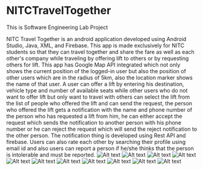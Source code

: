 # NITCTravelTogether
This is Software Engineering Lab Project

NITC Travel Together is an android application developed using Android Studio, Java, XML, and Firebase. This app is made exclusively for NITC students so that they can travel together and share the fare as well as each other's company while traveling by offering lift to others or by requesting others for lift. This app has Google Map API integrated which not only shows the current position of the logged-in user but also the position of other users which are in the radius of 5km, also the location marker shows the name of that user. A user can offer a lift by entering his destination, vehicle type and number of available seats while other users who do not want to offer lift but only want to travel with others can select the lift from the list of people who offered the lift and can send the request, the person who offered the lift gets a notification with the name and phone number of the person who has requested a lift from him, he can either accept the request which sends the notification to another person with his phone number or he can reject the request which will send the reject notification to the other person. The notification thing is developed using Rest API and firebase. Users can also rate each other by searching their profile using email id and also users can report a person if he/she thinks that the person is intolerable and must be reported.
![Alt text](/gradle/wrapper/nitc_ss1.jpeg=300x300)
![Alt text](/gradle/wrapper/nitc_ss2.jpeg)
![Alt text](/gradle/wrapper/nitc_ss3.jpeg)
![Alt text](/gradle/wrapper/nitc_ss4.jpeg)
![Alt text](/gradle/wrapper/nitc_ss5.jpeg)
![Alt text](/gradle/wrapper/nitc_ss6.jpeg)
![Alt text](/gradle/wrapper/nitc_ss7.jpeg)
![Alt text](/gradle/wrapper/nitc_ss8.jpeg)
![Alt text](/gradle/wrapper/nitc_ss9.jpeg)
![Alt text](/gradle/wrapper/nitc_ss10.jpeg)
![Alt text](/gradle/wrapper/nitc_ss11.jpeg)

